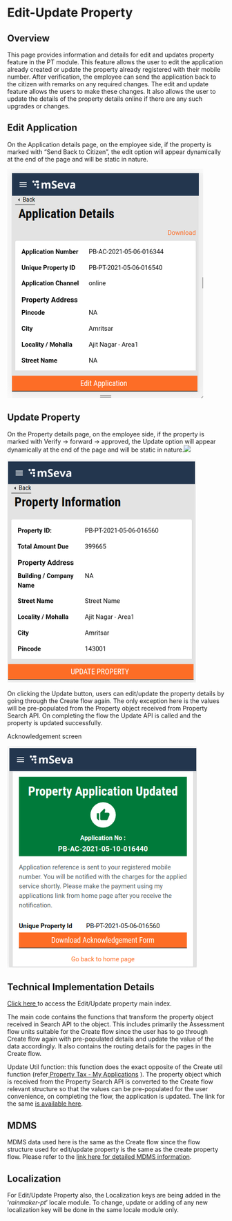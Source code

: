 # Edit-Update Property

## **Overview**

This page provides information and details for edit and updates property feature in the PT module. This feature allows the user to edit the application already created or update the property already registered with their mobile number. After verification, the employee can send the application back to the citizen with remarks on any required changes. The edit and update feature allows the users to make these changes. It also allows the user to update the details of the property details online if there are any such upgrades or changes.

## Edit A**pplication**

On the Application details page, on the employee side, if the property is marked with “Send Back to Citizen”, the edit option will appear dynamically at the end of the page and will be static in nature.

![](../../../.gitbook/assets/screenshot-from-2021-05-07-14-31-50.png)

## Update Property

On the Property details page, on the employee side, if the property is marked with Verify → forward → approved, the Update option will appear dynamically at the end of the page and will be static in nature.![](blob:https://digit-discuss.atlassian.net/6abf17a1-5ffe-4a4e-bdb5-6905f1d32213#media-blob-url=true&id=5eee4416-82bf-4fc3-a0bd-9fd4069567a1&collection=contentId-1580793863&contextId=1580793863&mimeType=image%2Fpng&name=Screenshot%20from%202021-05-07%2014-31-32.png&size=40393&width=437&height=517)

![](../../../.gitbook/assets/screenshot-from-2021-05-07-14-31-32.png)

On clicking the Update button, users can edit/update the property details by going through the Create flow again. The only exception here is the values will be pre-populated from the Property object received from Property Search API. On completing the flow the Update API is called and the property is updated successfully.

Acknowledgement screen

![](../../../.gitbook/assets/screenshot-from-2021-05-10-17-15-49.png)

## **Technical Implementation Details**

[Click here ](https://github.com/egovernments/digit-ui-internals/blob/development/packages/modules/pt/src/pages/citizen/EditProperty/index.js)to access the Edit/Update property main index.

The main code contains the functions that transform the property object received in Search API to the object. This includes primarily the Assessment flow units suitable for the Create flow since the user has to go through Create flow again with pre-populated details and update the value of the data accordingly. It also contains the routing details for the pages in the Create flow.

Update Util function: this function does the exact opposite of the Create util function \(refer[ Property Tax - My Applications](https://digit-discuss.atlassian.net/wiki/spaces/DD/pages/1568899109/Property+Tax+-+My+Applications) \). The property object which is received from the Property Search API is converted to the Create flow relevant structure so that the values can be pre-populated for the user convenience, on completing the flow, the application is updated. The link for the same [is available here](https://github.com/egovernments/digit-ui-internals/tree/development/packages/modules/pt/src/utils).

## **MDMS**

MDMS data used here is the same as the Create flow since the flow structure used for edit/update property is the same as the create property flow. Please refer to the [link here for detailed MDMS information](./).

## **Localization**

For Edit/Update Property also, the Localization keys are being added in the ‘_rainmaker-pt_’ locale module. To change, update or adding of any new localization key will be done in the same locale module only.

